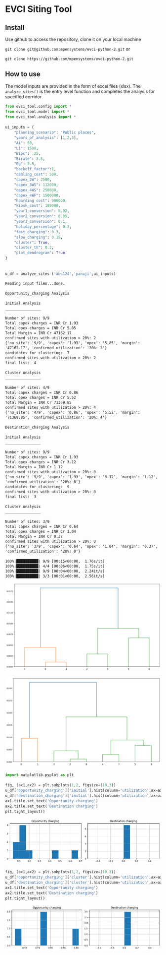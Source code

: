# EVCI Siting Tool

<!-- WARNING: THIS FILE WAS AUTOGENERATED! DO NOT EDIT! -->

## Install

Use github to access the repository, clone it on your local machine

`git clone git@github.com:mpensystems/evci-python-2.git` or

`git clone https://github.com/mpensystems/evci-python-2.git`

## How to use

The model inputs are provided in the form of excel files (xlsx). The
`analyze_sites()` is the entry level function and completes the analysis
for specified corridor

``` python
from evci_tool.config import *
from evci_tool.model import *
from evci_tool.analysis import *

ui_inputs = { 
    "planning_scenario": "Public places",
    "years_of_analysis": [1,2,3],
    "Ai": 50,
    "Li": 1500,
    "Bipc": .25,
    "Birate": 3.5,
    "Eg": 5.5,
    "backoff_factor":1,
    "cabling_cost": 500,
    "capex_2W": 2500,
    "capex_3WS": 112000,
    "capex_4WS": 250000,
    "capex_4WF": 1500000,
    "hoarding cost": 900000,
    "kiosk_cost": 180000,
    "year1_conversion": 0.02,
    "year2_conversion": 0.05,
    "year3_conversion": 0.1,
    "holiday_percentage": 0.3,
    "fast_charging": 0.3,
    "slow_charging": 0.15,
    "cluster": True,
    "cluster_th": 0.2,
    "plot_dendrogram": True
}


u_df = analyze_sites ('abc124','panaji',ui_inputs)
```

    Reading input files...done.

    Opportunity_charging Analysis

    Initial Analysis
    ________________

    Number of sites: 9/9
    Total capex charges = INR Cr 1.93
    Total opex charges = INR Cr 5.85
    Total Margin = INR Cr 47162.17
    confirmed sites with utilization > 20%: 2
    {'no_site': '9/9', 'capex': '1.93', 'opex': '5.85', 'margin': '47162.17', 'confirmed_utilization': '20%: 2'}
    candidates for clustering:  7
    confirmed sites with utilization > 20%: 2
    final list:  4

    Cluster Analysis
    ________________

    Number of sites: 4/9
    Total capex charges = INR Cr 0.86
    Total opex charges = INR Cr 5.52
    Total Margin = INR Cr 71369.85
    confirmed sites with utilization > 20%: 4
    {'no_site': '4/9', 'capex': '0.86', 'opex': '5.52', 'margin': '71369.85', 'confirmed_utilization': '20%: 4'}

    Destination_charging Analysis

    Initial Analysis
    ________________

    Number of sites: 9/9
    Total capex charges = INR Cr 1.93
    Total opex charges = INR Cr 3.12
    Total Margin = INR Cr 1.12
    confirmed sites with utilization > 20%: 0
    {'no_site': '9/9', 'capex': '1.93', 'opex': '3.12', 'margin': '1.12', 'confirmed_utilization': '20%: 0'}
    candidates for clustering:  9
    confirmed sites with utilization > 20%: 0
    final list:  3

    Cluster Analysis
    ________________

    Number of sites: 3/9
    Total capex charges = INR Cr 0.64
    Total opex charges = INR Cr 1.04
    Total Margin = INR Cr 0.37
    confirmed sites with utilization > 20%: 0
    {'no_site': '3/9', 'capex': '0.64', 'opex': '1.04', 'margin': '0.37', 'confirmed_utilization': '20%: 0'}

    100%|██████████| 9/9 [00:15<00:00,  1.76s/it]
    100%|██████████| 4/4 [00:06<00:00,  1.75s/it]
    100%|██████████| 9/9 [00:04<00:00,  2.24it/s]
    100%|██████████| 3/3 [00:01<00:00,  2.56it/s]

![](index_files/figure-commonmark/cell-2-output-3.png)

![](index_files/figure-commonmark/cell-2-output-4.png)

``` python
import matplotlib.pyplot as plt

fig, (ax1,ax2) = plt.subplots(1,2, figsize=(10,3))
u_df['opportunity_charging']['initial'].hist(column='utilization',ax=ax1);
u_df['destination_charging']['initial'].hist(column='utilization',ax=ax2);
ax1.title.set_text('Opportunity charging')
ax2.title.set_text('Destination charging')
plt.tight_layout()
```

![](index_files/figure-commonmark/cell-3-output-1.png)

``` python
fig, (ax1,ax2) = plt.subplots(1,2, figsize=(10,3))
u_df['opportunity_charging']['cluster'].hist(column='utilization',ax=ax1);
u_df['destination_charging']['cluster'].hist(column='utilization',ax=ax2);
ax1.title.set_text('Opportunity charging')
ax2.title.set_text('Destination charging')
plt.tight_layout()
```

![](index_files/figure-commonmark/cell-4-output-1.png)
